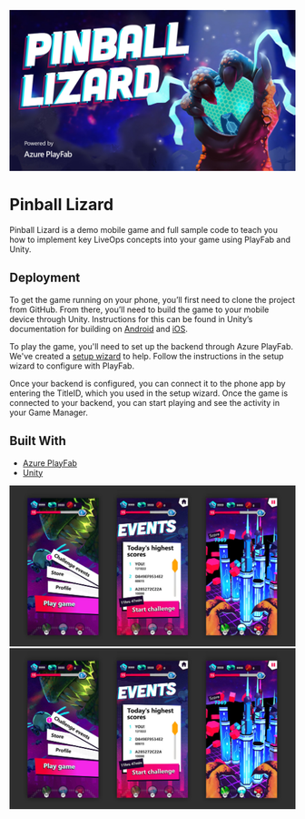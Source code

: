 ![Pinball Lizard](_assets/img/Pinball_Lizard_game.jpg)

# Pinball Lizard

Pinball Lizard is a demo mobile game and full sample code to teach you how to implement key LiveOps concepts into your game using PlayFab and Unity.

## Deployment

To get the game running on your phone, you’ll first need to clone the project from GitHub. From there, you’ll need to build the game to your mobile device through Unity. Instructions for this can be found in Unity’s documentation for building on [Android](https://unity3d.com/learn/tutorials/topics/mobile-touch/building-your-unity-game-android-device-testing?playlist=17138) and [iOS](https://unity3d.com/learn/tutorials/topics/mobile-touch/building-your-unity-game-ios-device-testing?playlist=17138).

To play the game, you'll need to set up the backend through Azure PlayFab. We've created a [setup wizard](Deployment) to help. Follow the instructions in the setup wizard to configure with PlayFab.

Once your backend is configured, you can connect it to the phone app by entering the TitleID, which you used in the setup wizard. Once the game is connected to your backend, you can start playing and see the activity in your Game Manager.

## Built With

* [Azure PlayFab](https://playfab.com/)
* [Unity](https://unity3d.com/)

![Pinball Lizard ScreenShots](_assets/img/Pinball_Lizard_screens.jpg)
![Pinball Lizard ScreenShots](_assets/img/Pinball_Lizard_screens_2.jpg)
